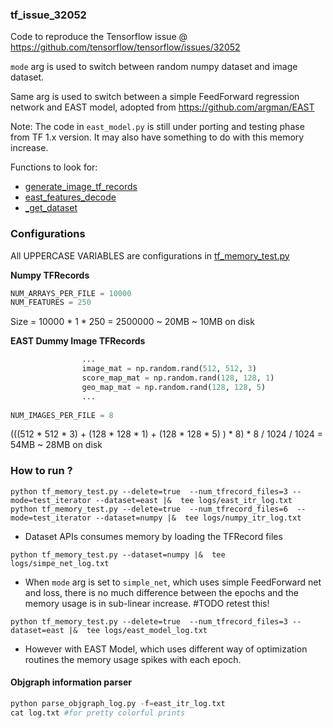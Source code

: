 ### tf_issue_32052


Code to reproduce the Tensorflow issue @ https://github.com/tensorflow/tensorflow/issues/32052

`mode` arg is used to switch between random numpy dataset and image dataset.

Same arg is used to switch between a simple FeedForward regression network and EAST model, 
adopted from https://github.com/argman/EAST

Note: The code in `east_model.py` is still under porting and testing phase from TF 1.x version.
 It may also have something to do with this memory increase.

Functions to look for:
- [generate_image_tf_records](dummy_datasets.py)
- [ east_features_decode](dummy_datasets.py)
- [_get_dataset](dummy_datasets.py)

### Configurations

All UPPERCASE VARIABLES are configurations in [tf_memory_test.py](tf_memory_test.py)

**Numpy TFRecords**

```python
NUM_ARRAYS_PER_FILE = 10000
NUM_FEATURES = 250
```

Size = 10000 * 1 * 250 = 2500000 ~ 20MB ~ 10MB on disk

**EAST Dummy Image TFRecords**

```python
                ...
                image_mat = np.random.rand(512, 512, 3)
                score_map_mat = np.random.rand(128, 128, 1)
                geo_map_mat = np.random.rand(128, 128, 5)
                ...
                
NUM_IMAGES_PER_FILE = 8
```

(((512 * 512 * 3) + (128 * 128 * 1) + (128 * 128 * 5) ) * 8) * 8 / 1024 / 1024 = 54MB ~ 28MB on disk

### How to run ?

```
python tf_memory_test.py --delete=true  --num_tfrecord_files=3 --mode=test_iterator --dataset=east |&  tee logs/east_itr_log.txt
python tf_memory_test.py --delete=true  --num_tfrecord_files=6  --mode=test_iterator --dataset=numpy |&  tee logs/numpy_itr_log.txt

```
- Dataset APIs consumes memory by loading the TFRecord files

```
python tf_memory_test.py --dataset=numpy |&  tee logs/simpe_net_log.txt
```

-  When `mode` arg is set to `simple_net`, which uses simple FeedForward net and loss, there is no much difference between 
the epochs and the memory usage is in sub-linear increase. #TODO retest this!

```
python tf_memory_test.py --delete=true  --num_tfrecord_files=3 --dataset=east |&  tee logs/east_model_log.txt
```

- However with EAST Model, which uses different way of optimization routines 
the memory usage spikes with each epoch.


#### Objgraph information parser

```python parse_objgraph_log.py 
python parse_objgraph_log.py -f=east_itr_log.txt
cat log.txt #for pretty colorful prints
```

